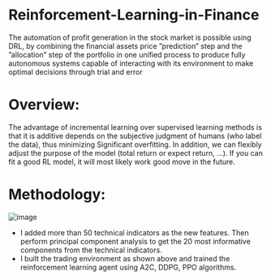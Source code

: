 # Reinforcement-Learning-in-Finance
 The automation of profit generation in the stock market is possible using DRL, by combining the financial assets price ”prediction” step and the ”allocation” step of the portfolio in one unified process to produce fully autonomous systems capable of interacting with its environment to make optimal decisions through trial and error
# Overview:
The advantage of incremental learning over supervised learning methods is that it is additive depends on the subjective judgment of humans (who label the data), thus minimizing Significant overfitting. In addition, we can flexibly adjust the purpose of the model (total return or expect return, ...). If you can fit a good RL model, it will most likely work good move in the future.
# Methodology:
![image](https://github.com/nguyenhoanganh2002/Reinforcement-Learning-in-Finance/assets/79850337/43d21208-f20b-4a4b-991c-71c5030e0d6d)

* I added more than 50 technical indicators as the new features. Then perform principal component analysis to get the 20 most informative components from the technical indicators.
* I built the trading environment as shown above and trained the reinforcement learning agent using A2C, DDPG, PPO algorithms.
